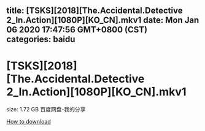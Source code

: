 
title: [TSKS][2018][The.Accidental.Detective 2_In.Action][1080P][KO_CN].mkv1
date: Mon Jan 06 2020 17:47:56 GMT+0800 (CST)    
categories: baidu
---

# [TSKS][2018][The.Accidental.Detective 2_In.Action][1080P][KO_CN].mkv1
size: 1.72 GB
 百度网盘-我的分享
 

[How to download](https://bpcam.bemobtrk.com/go/2ceec3aa-1ca2-46d6-b9ff-aaa5c184517c?jno=891)